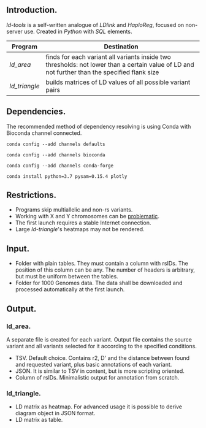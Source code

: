 ## Introduction.
_ld-tools_ is a self-written analogue of _LDlink_ and _HaploReg_, focused on non-server use. Created in _Python_ with _SQL_ elements.

| Program | Destination |
| ------- | ----------- |
| _ld_area_ | finds for each variant all variants inside two thresholds: not lower than a certain value of LD and not further than the specified flank size |
| _ld_triangle_ | builds matrices of LD values of all possible variant pairs |

## Dependencies.
The recommended method of dependency resolving is using Conda with Bioconda channel connected.
```
conda config --add channels defaults
```
```
conda config --add channels bioconda
```
```
conda config --add channels conda-forge
```
```
conda install python=3.7 pysam=0.15.4 plotly
```

## Restrictions.
- Programs skip multiallelic and non-rs variants.
- Working with X and Y chromosomes can be [problematic](https://github.com/samtools/bcftools/issues/1154).
- The first launch requires a stable Internet connection.
- Large _ld-triangle_'s heatmaps may not be rendered.

## Input.
- Folder with plain tables. They must contain a column with rsIDs. The position of this column can be any. The number of headers is arbitrary, but must be uniform between the tables.
- Folder for 1000 Genomes data. The data shall be downloaded and processed automatically at the first launch.

## Output.
### ld_area.
A separate file is created for each variant. Output file contains the source variant and all variants selected for it according to the specified conditions.
- TSV. Default choice. Contains r2, D' and the distance between found and requested variant, plus basic annotations of each variant.
- JSON. It is similar to TSV in content, but is more scripting oriented.
- Column of rsIDs. Minimalistic output for annotation from scratch.

### ld_triangle.
- LD matrix as heatmap. For advanced usage it is possible to derive diagram object in JSON format.
- LD matrix as table.
